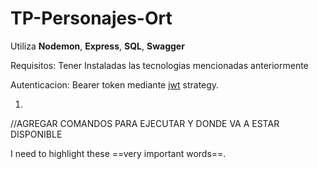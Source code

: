 # TP-Personajes-Ort
Utiliza **Nodemon**, **Express**, **SQL**, **Swagger**

Requisitos: Tener Instaladas las tecnologias mencionadas anteriormente

Autenticacion: Bearer token mediante [jwt](https://jwt.io/) strategy.  

1.

//AGREGAR COMANDOS PARA EJECUTAR Y DONDE VA A ESTAR DISPONIBLE
	
I need to highlight these ==very important words==.
